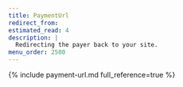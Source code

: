 ```yaml
---
title: PaymentUrl
redirect_from:
estimated_read: 4
description: |
  Redirecting the payer back to your site.
menu_order: 2500
---
```


{% include payment-url.md full_reference=true %}
